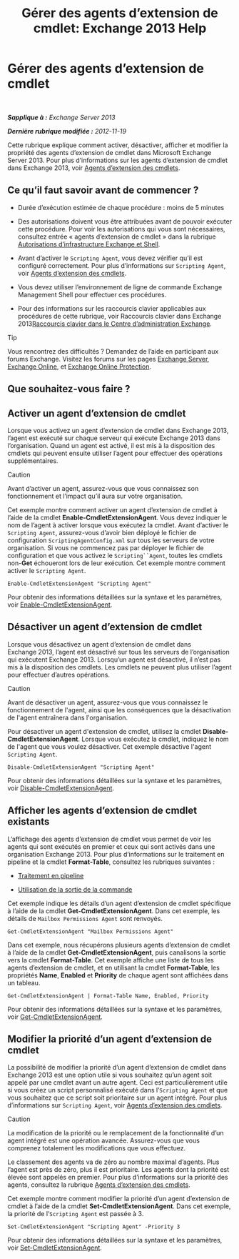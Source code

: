 ﻿---
title: 'Gérer des agents d’extension de cmdlet: Exchange 2013 Help'
TOCTitle: Gérer des agents d’extension de cmdlet
ms:assetid: 9141b3cb-ad13-4415-be2f-aa89f91445f5
ms:mtpsurl: https://technet.microsoft.com/fr-fr/library/Dd298143(v=EXCHG.150)
ms:contentKeyID: 50555446
ms.date: 05/23/2018
mtps_version: v=EXCHG.150
ms.translationtype: MT
---

# Gérer des agents d’extension de cmdlet

 

_**Sapplique à :** Exchange Server 2013_

_**Dernière rubrique modifiée :** 2012-11-19_

Cette rubrique explique comment activer, désactiver, afficher et modifier la propriété des agents d’extension de cmdlet dans Microsoft Exchange Server 2013. Pour plus d’informations sur les agents d’extension de cmdlet dans Exchange 2013, voir [Agents d’extension des cmdlets](cmdlet-extension-agents-exchange-2013-help.md).

## Ce qu’il faut savoir avant de commencer ?

  - Durée d’exécution estimée de chaque procédure : moins de 5 minutes

  - Des autorisations doivent vous être attribuées avant de pouvoir exécuter cette procédure. Pour voir les autorisations qui vous sont nécessaires, consultez entrée « agents d’extension de cmdlet » dans la rubrique [Autorisations d’infrastructure Exchange et Shell](exchange-and-shell-infrastructure-permissions-exchange-2013-help.md).

  - Avant d’activer le `Scripting Agent`, vous devez vérifier qu’il est configuré correctement. Pour plus d’informations sur `Scripting Agent`, voir [Agents d’extension des cmdlets](cmdlet-extension-agents-exchange-2013-help.md).

  - Vous devez utiliser l’environnement de ligne de commande Exchange Management Shell pour effectuer ces procédures.

  - Pour des informations sur les raccourcis clavier applicables aux procédures de cette rubrique, voir Raccourcis clavier dans Exchange 2013[Raccourcis clavier dans le Centre d’administration Exchange](keyboard-shortcuts-in-the-exchange-admin-center-exchange-online-protection-help.md).

> [!TIP]  
> Vous rencontrez des difficultés ? Demandez de l’aide en participant aux forums Exchange. Visitez les forums sur les pages <a href="https://go.microsoft.com/fwlink/p/?linkid=60612">Exchange Server</a>, <a href="https://go.microsoft.com/fwlink/p/?linkid=267542">Exchange Online</a>, et <a href="https://go.microsoft.com/fwlink/p/?linkid=285351">Exchange Online Protection</a>.


## Que souhaitez-vous faire ?

## Activer un agent d’extension de cmdlet

Lorsque vous activez un agent d’extension de cmdlet dans Exchange 2013, l’agent est exécuté sur chaque serveur qui exécute Exchange 2013 dans l’organisation. Quand un agent est activé, il est mis à la disposition des cmdlets qui peuvent ensuite utiliser l’agent pour effectuer des opérations supplémentaires.

> [!CAUTION]  
> Avant d’activer un agent, assurez-vous que vous connaissez son fonctionnement et l’impact qu’il aura sur votre organisation.


Cet exemple montre comment activer un agent d’extension de cmdlet à l’aide de la cmdlet **Enable-CmdletExtensionAgent**. Vous devez indiquer le nom de l’agent à activer lorsque vous exécutez la cmdlet. Avant d’activer le `Scripting Agent`, assurez-vous d’avoir bien déployé le fichier de configuration `ScriptingAgentConfig.xml` sur tous les serveurs de votre organisation. Si vous ne commencez pas par déployer le fichier de configuration et que vous activez le `Scripting``Agent`, toutes les cmdlets non-**Get** échoueront lors de leur exécution. Cet exemple montre comment activer le `Scripting Agent`.

    Enable-CmdletExtensionAgent "Scripting Agent"

Pour obtenir des informations détaillées sur la syntaxe et les paramètres, voir [Enable-CmdletExtensionAgent](https://technet.microsoft.com/fr-fr/library/dd335192\(v=exchg.150\)).

## Désactiver un agent d’extension de cmdlet

Lorsque vous désactivez un agent d’extension de cmdlet dans Exchange 2013, l’agent est désactivé sur tous les serveurs de l’organisation qui exécutent Exchange 2013. Lorsqu’un agent est désactivé, il n’est pas mis à la disposition des cmdlets. Les cmdlets ne peuvent plus utiliser l’agent pour effectuer d’autres opérations.

> [!CAUTION]  
> Avant de désactiver un agent, assurez-vous que vous connaissez le fonctionnement de l'agent, ainsi que les conséquences que la désactivation de l'agent entraînera dans l'organisation.


Pour désactiver un agent d'extension de cmdlet, utilisez la cmdlet **Disable-CmdletExtensionAgent**. Lorsque vous exécutez la cmdlet, indiquez le nom de l'agent que vous voulez désactiver. Cet exemple désactive l'agent `Scripting Agent`.

    Disable-CmdletExtensionAgent "Scripting Agent"

Pour obtenir des informations détaillées sur la syntaxe et les paramètres, voir [Disable-CmdletExtensionAgent](https://technet.microsoft.com/fr-fr/library/dd298132\(v=exchg.150\)).

## Afficher les agents d’extension de cmdlet existants

L’affichage des agents d’extension de cmdlet vous permet de voir les agents qui sont exécutés en premier et ceux qui sont activés dans une organisation Exchange 2013. Pour plus d’informations sur le traitement en pipeline et la cmdlet **Format-Table**, consultez les rubriques suivantes :

  - [Traitement en pipeline](https://technet.microsoft.com/fr-fr/library/aa998260\(v=exchg.150\))

  - [Utilisation de la sortie de la commande](working-with-command-output-exchange-2013-help.md)

Cet exemple indique les détails d’un agent d’extension de cmdlet spécifique à l’aide de la cmdlet **Get-CmdletExtensionAgent**. Dans cet exemple, les détails de `Mailbox Permissions Agent` sont renvoyés.

    Get-CmdletExtensionAgent "Mailbox Permissions Agent"

Dans cet exemple, nous récupérons plusieurs agents d’extension de cmdlet à l’aide de la cmdlet **Get-CmdletExtensionAgent**, puis canalisons la sortie vers la cmdlet **Format-Table**. Cet exemple affiche une liste de tous les agents d’extension de cmdlet, et en utilisant la cmdlet **Format-Table**, les propriétés **Name**, **Enabled** et **Priority** de chaque agent sont affichées dans un tableau.

    Get-CmdletExtensionAgent | Format-Table Name, Enabled, Priority

Pour obtenir des informations détaillées sur la syntaxe et les paramètres, voir [Get-CmdletExtensionAgent](https://technet.microsoft.com/fr-fr/library/dd297946\(v=exchg.150\)).

## Modifier la priorité d’un agent d’extension de cmdlet

La possibilité de modifier la priorité d’un agent d’extension de cmdlet dans Exchange 2013 est une option utile si vous souhaitez qu’un agent soit appelé par une cmdlet avant un autre agent. Ceci est particulièrement utile si vous créez un script personnalisé exécuté dans l’`Scripting Agent` et que vous souhaitez que ce script soit prioritaire sur un agent intégré. Pour plus d’informations sur `Scripting Agent`, voir [Agents d’extension des cmdlets](cmdlet-extension-agents-exchange-2013-help.md).

> [!CAUTION]  
> La modification de la priorité ou le remplacement de la fonctionnalité d’un agent intégré est une opération avancée. Assurez-vous que vous comprenez totalement les modifications que vous effectuez.


Le classement des agents va de zéro au nombre maximal d’agents. Plus l’agent est près de zéro, plus il est prioritaire. Les agents dont la priorité est élevée sont appelés en premier. Pour plus d’informations sur la priorité des agents, consultez la rubrique [Agents d’extension des cmdlets](cmdlet-extension-agents-exchange-2013-help.md).

Cet exemple montre comment modifier la priorité d’un agent d’extension de cmdlet à l’aide de la cmdlet **Set-CmdletExtensionAgent**. Dans cet exemple, la priorité de l’`Scripting Agent` est passée à 3.

    Set-CmdletExtensionAgent "Scripting Agent" -Priority 3

Pour obtenir des informations détaillées sur la syntaxe et les paramètres, voir [Set-CmdletExtensionAgent](https://technet.microsoft.com/fr-fr/library/dd335175\(v=exchg.150\)).

